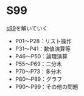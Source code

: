 # S99

[s99](http://aperiodic.net/phil/scala/s-99/)を解いていく

- P01〜P28：リスト操作
- P31〜P41：数値演算等
- P46〜P50：論理演算
- P55〜P69：二分木
- P70〜P73：多分木
- P80〜P89：グラフ
- P90〜P99：その他の問題
